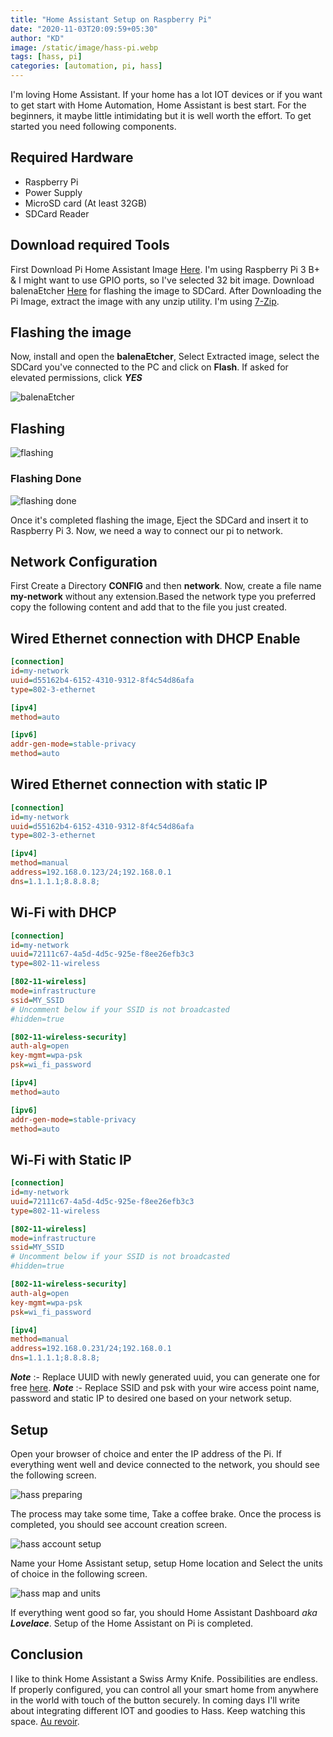 ```yaml
---
title: "Home Assistant Setup on Raspberry Pi"
date: "2020-11-03T20:09:59+05:30"
author: "KD"
image: /static/image/hass-pi.webp
tags: [hass, pi]
categories: [automation, pi, hass]
---
```


I'm loving Home Assistant. If your home has a lot IOT devices or if you want to get start with Home Automation, Home Assistant is best start. For the beginners, it maybe little intimidating but it is well worth the effort. To get started you need following components.

## Required Hardware

- Raspberry Pi
- Power Supply
- MicroSD card (At least 32GB)
- SDCard Reader

## Download required Tools

First Download Pi Home Assistant Image [Here](https://www.home-assistant.io/hassio/installation/ "Download HA images"). I'm using Raspberry Pi 3 B+ & I might want to use GPIO ports, so I've selected 32 bit image. Download balenaEtcher [Here](https://www.balena.io/etcher "Download balenaEtcher") for flashing the image to SDCard. After Downloading the Pi Image, extract the image with any unzip utility. I'm using [7-Zip](https://www.7-zip.org/, "Download 7-Zip").

## Flashing the image

Now, install and open the **balenaEtcher**, Select Extracted image, select the SDCard you've connected to the PC and click on **Flash**. If asked for elevated permissions, click ***YES***

![balenaEtcher](/image/balenoEtcher_Flashing.webp)

## Flashing

![flashing](/image/balanaetcher_flashing.webp)

### Flashing Done

![flashing done](/image/balenaEtcher_done.webp)

Once it's completed flashing the image, Eject the SDCard and insert it to Raspberry Pi 3. Now, we need a way to connect our pi to network.

## Network Configuration

First Create a Directory **CONFIG** and then **network**. Now, create a file name **my-network** without any extension.Based the network type you preferred copy the following content and add that to the file you just created.

## Wired Ethernet connection with DHCP Enable

```ini
[connection]
id=my-network
uuid=d55162b4-6152-4310-9312-8f4c54d86afa
type=802-3-ethernet

[ipv4]
method=auto

[ipv6]
addr-gen-mode=stable-privacy
method=auto
```

## Wired Ethernet connection with static IP

```ini
[connection]
id=my-network
uuid=d55162b4-6152-4310-9312-8f4c54d86afa
type=802-3-ethernet

[ipv4]
method=manual
address=192.168.0.123/24;192.168.0.1
dns=1.1.1.1;8.8.8.8;
```

## Wi-Fi with DHCP

```ini
[connection]
id=my-network
uuid=72111c67-4a5d-4d5c-925e-f8ee26efb3c3
type=802-11-wireless

[802-11-wireless]
mode=infrastructure
ssid=MY_SSID
# Uncomment below if your SSID is not broadcasted
#hidden=true

[802-11-wireless-security]
auth-alg=open
key-mgmt=wpa-psk
psk=wi_fi_password

[ipv4]
method=auto

[ipv6]
addr-gen-mode=stable-privacy
method=auto
```

## Wi-Fi with Static IP

```ini
[connection]
id=my-network
uuid=72111c67-4a5d-4d5c-925e-f8ee26efb3c3
type=802-11-wireless

[802-11-wireless]
mode=infrastructure
ssid=MY_SSID
# Uncomment below if your SSID is not broadcasted
#hidden=true

[802-11-wireless-security]
auth-alg=open
key-mgmt=wpa-psk
psk=wi_fi_password

[ipv4]
method=manual
address=192.168.0.231/24;192.168.0.1
dns=1.1.1.1;8.8.8.8;
```

***Note*** :- Replace UUID with newly generated uuid, you can generate one for free [here](https://www.uuidgenerator.net/ "uuid generated").
***Note*** :- Replace SSID and psk with your wire access point name, password and static IP to desired one based on your network setup.

## Setup

Open your browser of choice and enter the IP address of the Pi. If everything went well and device connected to the network, you should see the following screen.

![hass preparing](/image/hass_preparing.webp)

The process may take some time, Take a coffee brake. Once the process is completed, you should see account creation screen.

![hass account setup](/image/hass_account.webp)

Name your Home Assistant setup, setup Home location and Select the units of choice in the following screen.

![hass map and units](/image/hass_map_units_name.webp)

If everything went good so far, you should Home Assistant Dashboard *aka* ***Lovelace***. Setup of the Home Assistant on Pi is completed.

## Conclusion

I like to think Home Assistant a Swiss Army Knife. Possibilities are endless. If properly configured, you can control all your smart home from anywhere in the world with touch of the button securely. In coming days I'll write about integrating different IOT and goodies to Hass. Keep watching this space. [Au revoir](#conclusion).
